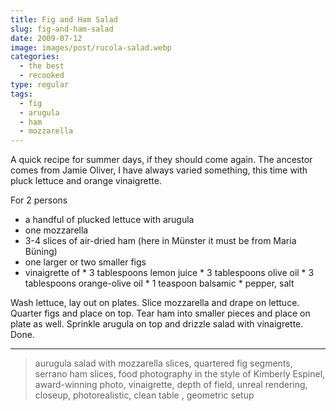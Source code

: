 ```yaml
---
title: Fig and Ham Salad
slug: fig-and-ham-salad
date: 2009-07-12
image: images/post/rucola-salad.webp
categories: 
  - the best
  - recooked
type: regular
tags: 
  - fig
  - arugula
  - ham
  - mozzarella
---
```


A quick recipe for summer days, if they should come again. The ancestor comes from Jamie Oliver, I have always varied something, this time with pluck lettuce and orange vinaigrette.

For 2 persons

* a handful of plucked lettuce with arugula
* one mozzarella 
* 3-4 slices of air-dried ham (here in Münster it must be from Maria Büning) 
* one larger or two smaller figs 
* vinaigrette of \* 3 tablespoons lemon juice \* 3 tablespoons olive oil \* 3 tablespoons orange-olive oil \* 1 teaspoon balsamic \* pepper, salt

Wash lettuce, lay out on plates. Slice mozzarella and drape on lettuce. Quarter figs and place on top. Tear ham into smaller pieces and place on plate as well. Sprinkle arugula on top and drizzle salad with vinaigrette. Done.

----

> aurugula salad with mozzarella slices, quartered fig segments, serrano ham slices, food photography in the style of Kimberly Espinel, award-winning photo, vinaigrette, depth of field, unreal rendering, closeup, photorealistic, clean table , geometric setup